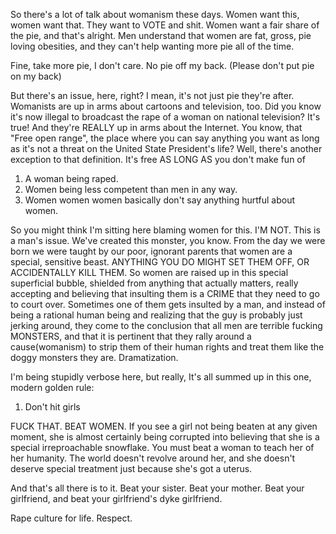 So there's a lot of talk about womanism these days. Women want this, women want that. They want to VOTE and shit. Women want a fair share of the pie, and that's alright. Men understand that women are fat, gross, pie loving obesities, and they can't help wanting more pie all of the time.

Fine, take more pie, I don't care. No pie off my back. (Please don't put pie on my back)

But there's an issue, here, right? I mean, it's not just pie they're after. Womanists are up in arms about cartoons and television, too. Did you know it's now illegal to broadcast the rape of a woman on national television? It's true! And they're REALLY up in arms about the Internet. You know, that "Free open range", the place where you can say anything you want as long as it's not a threat on the United State President's life? Well, there's another exception to that definition. It's free AS LONG AS you don't make fun of

1) A woman being raped.
2) Women being less competent than men in any way.
3) Women women women basically don't say anything hurtful about women.

So you might think I'm sitting here blaming women for this. I'M NOT. This is a man's issue. We've created this monster, you know. From the day we were born we were taught by our poor, ignorant parents that women are a special, sensitive beast. ANYTHING YOU DO MIGHT SET THEM OFF, OR ACCIDENTALLY KILL THEM. So women are raised up in this special superficial bubble, shielded from anything that actually matters, really accepting and believing that insulting them is a CRIME that they need to go to court over. Sometimes one of them gets insulted by a man, and instead of being a rational human being and realizing that the guy is probably just jerking around, they come to the conclusion that all men are terrible fucking MONSTERS, and that it is pertinent that they rally around a cause(womanism) to strip them of their human rights and treat them like the doggy monsters they are. Dramatization.

I'm being stupidly verbose here, but really, It's all summed up in this one, modern golden rule:

1) Don't hit girls

FUCK THAT. BEAT WOMEN.
If you see a girl not being beaten at any given moment, she is almost certainly being corrupted into believing that she is a special irreproachable snowflake. You must beat a woman to teach her of her humanity. The world doesn't revolve around her, and she doesn't deserve special treatment just because she's got a uterus.

And that's all there is to it. Beat your sister. Beat your mother. Beat your girlfriend, and beat your girlfriend's dyke girlfriend.

Rape culture for life.
Respect. 